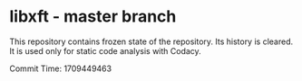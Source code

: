 # libxft - master branch

This repository contains frozen state of the repository.
Its history is cleared. It is used only for static code
analysis with Codacy.

Commit Time: 1709449463